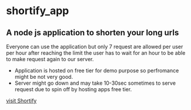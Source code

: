 # shortify_app
## A node js application to shorten your long urls

Everyone can use the application but only 7 request are allowed
per user per hour after reaching the limit the user has to wait 
for an hour to be able to make request again to our server.

 - Application is hosted on free tier for demo purpose so perfromance might be not very good.
 - Server might go down and may take 10-30sec sometimes to serve request due to spin off by hosting apps free tier.

[visit Shortify](https://shortify.up.railway.app/)